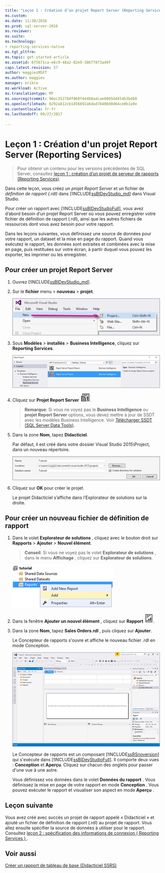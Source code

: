 ```yaml
---
title: "Leçon 1 : Création d’un projet Report Server (Reporting Services) | Documents Microsoft"
ms.custom: 
ms.date: 11/30/2016
ms.prod: sql-server-2016
ms.reviewer: 
ms.suite: 
ms.technology:
- reporting-services-native
ms.tgt_pltfrm: 
ms.topic: get-started-article
ms.assetid: 675671ca-e6c9-48a2-82e9-386778f3a49f
caps.latest.revision: 57
author: maggiesMSFT
ms.author: maggies
manager: erikre
ms.workload: Active
ms.translationtype: MT
ms.sourcegitcommit: 96ec352784f060f444b8adcae6005dd454b3b460
ms.openlocfilehash: 6292a812cb1456892a6dad78408d0d64ce0b1a9e
ms.contentlocale: fr-fr
ms.lasthandoff: 09/27/2017

---
```

# <a name="lesson-1-creating-a-report-server-project-reporting-services"></a>Leçon 1 : Création d'un projet Report Server (Reporting Services)

 > Pour obtenir un contenu pour les versions précédentes de SQL Server, consultez [leçon 1 : création d’un projet de serveur de rapports (Reporting Services)](https://msdn.microsoft.com/en-US/library/ms167559(SQL.120).aspx).

Dans cette leçon, vous créez un *projet Report Server* et un fichier de *définition de rapport (.rdl)* dans [!INCLUDE[ssBIDevStudio_md](../includes/ssbidevstudio-md.md)] dans Visual Studio. 

Pour créer un rapport avec [!INCLUDE[ssBIDevStudioFull](../includes/ssbidevstudiofull-md.md)], vous avez d’abord besoin d’un projet Report Server où vous pouvez enregistrer votre fichier de définition de rapport (.rdl), ainsi que les autres fichiers de ressources dont vous avez besoin pour votre rapport. 

Dans les leçons suivantes, vous définissez une source de données pour votre rapport, un dataset et la mise en page du rapport. Quand vous exécutez le rapport, les données sont extraites et combinées avec la mise en page, puis restituées sur votre écran, à partir duquel vous pouvez les exporter, les imprimer ou les enregistrer.  
  
  
  
## <a name="to-create-a-report-server-project"></a>Pour créer un projet Report Server  
  
1.  Ouvrez [!INCLUDE[ssBIDevStudio_md](../includes/ssbidevstudio-md.md)].  
  
2.  Sur le **fichier** menu > **nouveau** > **projet**.  

    ![ssrs-ssdt-file-01-new-project](../reporting-services/media/ssrs-ssdt-file-01-new-project.png)
  
3.  Sous **Modèles** > **installés** > **Business Intelligence**, cliquez sur **Reporting Services**.

    ![ssrs-ssdt-01-new-rs-project](../reporting-services/media/ssrs-ssdt-01-new-rs-project.png)

5. Cliquez sur **Projet Report Server** ![ssrs_ssdt_report_server_project](../reporting-services/media/ssrs-ssdt-report-server-project.png). 

   >**Remarque**: Si vous ne voyez pas le **Business Intelligence** ou **projet Report Server** options, vous devez mettre à jour de SSDT avec les modèles Business Intelligence. Voir [Télécharger SSDT (SQL Server Data Tools)](../ssdt/download-sql-server-data-tools-ssdt.md).  
  
5.  Dans la zone **Nom**, tapez **Didacticiel**.  

    Par défaut, il est créé dans votre dossier Visual Studio 2015\Project, dans un nouveau répertoire.
    
    ![ssrs-ssdt-01-solution-location](../reporting-services/media/ssrs-ssdt-01-solution-location.png)
  
6.  Cliquez sur **OK** pour créer le projet.  
  
    Le projet Didacticiel s’affiche dans l’Explorateur de solutions sur la droite.  
  
## <a name="to-create-a-new-report-definition-file"></a>Pour créer un nouveau fichier de définition de rapport  
  
1.  Dans le volet **Explorateur de solutions** , cliquez avec le bouton droit sur **Rapports** > **Ajouter** > **Nouvel élément**. 

    >**Conseil**: Si vous ne voyez pas le volet **Explorateur de solutions** , dans le menu **Affichage** , cliquez sur **Explorateur de solutions**. 

    ![ssrs_ssdt_add_report](../reporting-services/media/ssrs-ssdt-add-report.png)
  
2.  Dans la fenêtre **Ajouter un nouvel élément** , cliquez sur **Rapport** ![ssrs_ssdt_report](../reporting-services/media/ssrs-ssdt-report.png).  
  
3.  Dans la zone **Nom**, tapez **Sales Orders.rdl** , puis cliquez sur **Ajouter**.  
  
    Le Concepteur de rapports s'ouvre et affiche le nouveau fichier .rdl en mode Conception.  
    
    ![ssrs-ssdt-01-new-report-designer](../reporting-services/media/ssrs-ssdt-01-new-report-designer.png)
  
     Le Concepteur de rapports est un composant [!INCLUDE[ssRSnoversion](../includes/ssrsnoversion-md.md)] qui s'exécute dans [!INCLUDE[ssBIDevStudioFull](../includes/ssbidevstudiofull-md.md)]. Il comporte deux vues : **Conception** et **Aperçu**. Cliquez sur chacun des onglets pour passer d'une vue à une autre.  
  
    Vous définissez vos données dans le volet **Données du rapport** . Vous définissez la mise en page de votre rapport en mode **Conception** . Vous pouvez exécuter le rapport et visualiser son aspect en mode **Aperçu** .  
  
## <a name="next-lesson"></a>Leçon suivante  
Vous avez créé avec succès un projet de rapport appelé « Didacticiel » et ajouté un fichier de définition de rapport (.rdl) au projet de rapport. Vous allez ensuite spécifier la source de données à utiliser pour le rapport. Consultez [leçon 2 : spécification des informations de connexion &#40; Reporting Services &#41; ](../reporting-services/lesson-2-specifying-connection-information-reporting-services.md).  
  
## <a name="see-also"></a>Voir aussi  
[Créer un rapport de tableau de base &#40;Didacticiel SSRS&#41;](../reporting-services/create-a-basic-table-report-ssrs-tutorial.md)  
  



